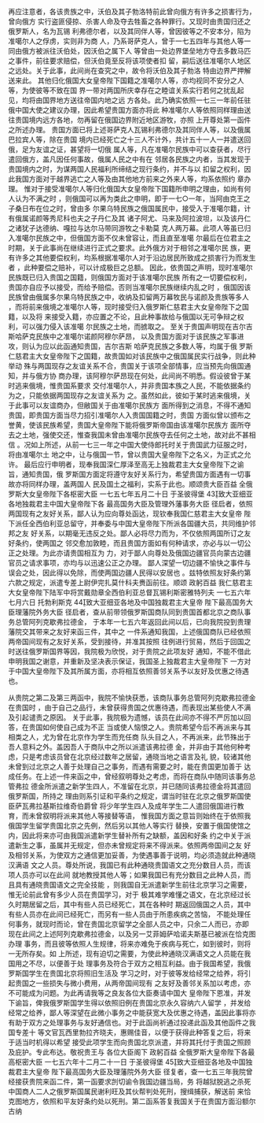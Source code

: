<!-- { "loadSidebar": true } -->
再应注意者，各该贵族之中，沃伯及其子勃洛特前此曾向俄方有许多之损害行为，曾向俄方
实行盗匪侵掠、杀害人命及夺去牲畜之各种罪行。又现时由贵国归还之俄罗斯人，名为瓦锡
利弗德尔者，以及其同伴人等，曾因彼等之不安本分，陷为准噶尔人之俘虏，实则非为商
人，乃系哥萨克人，曾于一七五四年与其他人等一同由俄方被派往沃伯处，因沃伯之属下人
等曾由一处边界堡垒地方夺去多数马匹之事件，前往要求赔偿，但沃伯竟至反将该项使者扣
留，嗣后送往准噶尔人地区之远处。关于此事，此间尚在查究之中，故令将沃伯及其子勃洛
特由边界严押解送来此。
其他归化俄国大女皇帝陛下国籍之准噶尔人等，亦均视同不安分之人等，为使彼等不致在国
界一带对两国所庆幸存在之睦谊关系实行若何之扰乱起见，均将由国界地方送往帝国内地之远
方各处。此乃确实依照一七三一年前任驻俄中国大使之建议办理，因此希望贵国方面亦将此
种准噶尔人等依照同样理由送往贵国境内远方各地，勿再留在俄国边界附近地区游牧，亦照
上开尊处第一函件之所述办理。
贵国方面已将上述哥萨克人瓦锡利弗德尔及其同伴人等，以及俄属巴拉宾人等，除在贵国
境内已经死亡之十三人不计外，共计五十一人一并遣送回俄，足为友谊之证，甚望将一切俄
属人等，凡在准噶尔民族中可以查获者，尽行遣回俄方，盖凡因任何事故，俄属人民之中有在
邻居各民族之内者，当其发现于贵国境内之时，为谋两国人民福利所缔结之现行条约，并不与以
扣留之权利，因此我国方面对于越界逃亡之人等及由其他地方前来之外来人等，均系依照约
章办理。
惟对于接受准噶尔人等归化俄国大女皇帝陛下国籍所申明之理由，如尚有何人认为不满之时
，则俄国可以再为类此之申明，即于一七○一年，当阿由克王之子桑日布在位之时，曾由多
尔果乌特民族之俄国属民中，接受入于准噶尔籍，计有俄属诺颜等秀尼科也夫之子丹仁及其
诸子阿尤、马来及阿拉波坦，以及该丹仁之诸犹子达德纳、嘎拉与达尔马带同游牧之卡勒莫
克人两万幕。此项人等虽已归入准噶尔民族之中，但俄国方面不仅未曾容让，而且直至准噶
尔最后在位君主之时期，关于此事尚在继续进行正式之要求。此外俄方对于相邻之准噶尔民
族，更有许多之其他要偿权利，均系根据准噶尔人对于沿边居民所致成之损害行为而发生者
，此种要偿之赔补，可以计成极巨之总额。
因此，依贵国之声明，现时准噶尔民族既已归入贵国之国籍，则俄国方面对于该准噶尔民族
所有之一切要偿权利，贵国亦自应予以接受，而给予赔偿。否则当准噶尔民族继续内乱之时
，俄国因该民族曾由俄属多尔果乌特民族之中，收纳及扣留两万幕牧民与诺颜及贵族等多人
，而将前来俄境之准噶尔人等，现时接受归入俄罗斯仁慈君主大女皇帝陛下之国籍，以及将
来接受入籍，亦应置之不论，且此种事故给与俄国以无可争辩之权利，可以强力侵入该准噶
尔民族之土地，而掳取之。
至关于贵国声明现在吉尔吉斯哈萨克民族中之准噶尔诺颜阿穆尔萨昂，
以及贵国方面对于该民族之军事进攻，则认为应以此函通知贵国，吉尔吉斯
哈萨克民族之多数人等，均属于俄
罗斯仁慈君主大女皇帝陛下之国籍，故贵国如对该民族中之俄国属民实行战争，则此种举动
殊与两国现存之友谊关系不合，贵国关于该项全部情事，应当预先向俄国通知，并与俄方协
商办理，该阿穆尔萨昂现在何处，此间尚不明悉。假设彼曾于某时逃来俄境，惟贵国系要求
交付准噶尔人，并非贵国本族之人民，不能依据条约为之，只能依据两国现存之友谊关系为
之。虽然如此，彼如于某时逃来俄境，关于此事可以友谊商办，但敝国关于由准噶尔民族方
面所得到之消息，不得不通知贵国，即贵国方面当尽力招引准噶尔人入贵国国籍之时，贵国
方面似曾以颁布之誉黄，使该民族希望，贵国大皇帝陛下能将俄罗斯帝国由该准噶尔民族方
面所夺去之土地，强使交还，惟查我国未曾由准噶尔民族夺去任何之土地，故对此不甚相信
。况如上所述，从前一七三一年之中国大使侍郎托时关于贵国武力征服之时，将由准噶尔土
地之中，让与俄国一节，曾以贵国大皇帝陛下之名义，为正式之允许。
最后应行申明者，现奉我国深仁厚泽至高无上独裁君主大女皇帝陛下之谕旨，通知贵国，俄
罗斯国方面定将遵守友好关系行为，希望贵国方面遇有一切事故亦将同样办理，盖两国人
民及国土之福利，实系于此也。顺颂贵大臣百益
全俄罗斯大女皇帝陛下各枢密大臣
一七五七年五月二十日
于圣彼得堡
43致大亚细亚各地独裁君主中国大皇帝陛下各
最高国务大臣及管理外藩事务大臣
径启者，依照两国现有之友好关系，鄙人认为应向尊处函达，现钦奉我国仁慈君主大女皇帝
陛下派任全西伯利亚总留守，并奉委与中国大皇帝陛下所派各国疆大员，共同维护邻邦之友
好关系，以期毫无违反之处。鄙人必将尽力而为，不仅依照两国所订之友好条约，使两国之
邻交愈加敦睦，而且贵国方面如有何种请求，亦必与以一切公正之处理。为此亦请贵国相互为
力，对于鄙人向尊处及俄国边疆官员向蒙古边疆官员之请求事项，亦均与以迅速公正之办理。
鄙人深望一切边疆不愉快之事件与误会之处，因此得以免除，而使两国边疆人民得以安居也
。兹特依照友好条约第六款之规定，派遣专差上尉伊完扎莫什科夫赉函前往。顺颂
政躬百益
我仁慈君主大女皇帝陛下陆军中将赏戴勋章全西伯利亚总督瓦锡利斯密雅特列夫
一七五六年七月六日
托勃利斯克
44致大亚细亚各地及中国独裁君主大皇帝
陛下最高国务大臣理藩院外务大臣
径启者，查从前带领俄罗斯国商队同到贵国首都北京之商队事务总管阿列克歇弗拉德金，
于本年一七五六年返回此间以后，已向我院投到贵理藩院交其带来之友好来函三件，其中之
一件系通知我国，上述俄国商队已经依照两帝国间现有之友好关系，受到接待，并准其按照
往例进行贸易，然后于回国之时送往俄罗斯国界等因，我院极为欣悦，对于贵院之此项友好
通知，不能不借此申明我国之谢意，并重新及坚决表示保证，我国圣上独裁君主大皇帝陛下
一方对于中国大皇帝陛下及其所属方面，亦将相互依照善邻关系予以友好及优惠之待遇也。

从贵院之第二及第三两函中，我院不愉快获悉，该商队事务总管阿列克歇弗拉德金在贵国时
，由于自己之品行，未曾获得贵国之优惠待遇，而表现出某些使人不满及引起谴责之原因。
关于此事，我院极为遗憾，该员在此间亦不得不严厉加以回答，在贵国如何使自己成为不正
当或使人恼恨之人。贵院希望今后不再派来与其相类之人，尤为曾在北京作为学生而充任商
队头目之人，不再派来，此节殊出于吾人意料之外。盖因吾人于商队中之所以派遣该弗拉德
金，并非由于其他何种考虑，只是考虑该员曾在北京经过数年之居留，通晓当地之语言及礼
貌，较诸其他未曾到过北京之人善于处理自己之事务，而遇有需要之时，能在贵国更加善于
达成任务。在上述一件来函之中，曾经叙明尊处之考虑，而将在商队中随同该事务总管弗拉
德金所派遣之新学生四人，不准留在北京，并已随同该弗拉德金将其遣回俄罗斯国，所持之
理由则系引证和平条约之规定，谓当时驻在北京之俄罗斯国使臣萨瓦弗拉基斯拉维奇伯爵曾
将少年学生四人及成年学生二人遣回俄国进行教育，而未曾叙明将派来其他人等接替等语，
惟我国方面之意旨则始终在于依照我俄国学生留学贵国北京之先例，然后另以其他人等实行
替换，安置于俄国使馆之内，因此将来亦可由我国派遣新学生替补所有之缺额，盖因和好条
约之中关于派遣新生之事，虽属并无规定，但亦未曾规定将来不得派来。依照两帝国间之友
好及相邻关系，为使双方之通信更加妥善，为使遇事善于说明，均必须造就此种通晓汉满语
文之人员。尊处所说，我国已有此种通晓贵国语文之充分数目人员，而该项人员亦可以在此间
就地教授其他人等；如果我国已有充分数目之此种人员，而且具有通晓贵国语文之完全技能
，则我国自无派遣新学生前往北京学习之需要，惟无论前此曾有多少人员在贵国学习，对于
极其难学难懂之语文，在北京经过长久时期居留之后，其中有些人员已经死亡，其在各种时
期返回俄国之人员，其中有些人员亦在此间已经死亡，而另有一些人员由于所患疾病之苦恼，
不能处理任何事务，就现时而论，曾在贵国北京留学之全部人员之中，只余二人而已，亦即
现在此间之上述阿列克歇弗拉德金，以及另一艾菲姆萨哈诺夫斯基已被派在恰克图办理
事务，而且彼等依照人生规律，将来亦难免于疾病与死亡，如到彼时，则将一无所存矣。如
上所述，现有迫切之需要，为使此种通晓汉满语文之人员能在我国用之不尽，以便善于处
理事务及符合于双方之相互利益。由于我国希望，我俄罗斯国学生在贵国北京将照旧生活及
学习之时，对于彼等发给经常之给养，将引起贵国之一些损失与微小费用，从两帝国间现有
之友好及善邻关系加以考虑，亦不可能成为问题。为此再请我等之良友各位大臣奏请中国大
皇帝陛下恩准，并发下谕旨，俾我俄罗斯国学生得以依照旧例在贵国北京永久容纳六人留学
，并发给经常之给养，鄙人等深望在此微小事务之中能获宽大及优惠之待遇，盖因此事将亦
有助于双方之处理事务与友好通信也。对于此函尚祈通过投递此函及其他函件之我国专差十
等文官瓦西里勃拉齐晓夫，惠赐佳音，以便于获得此种答复之后，将来于适当时机得以希望
接受此项学生而向贵国北京派遣，并将其托付于贵国之照顾及庇护。专此布达。敬祝贵王与
各位大臣阁下
政躬百益
全俄罗斯大皇帝陛下各最高枢密大臣
一七五六年十二月二十一日
于圣彼得堡
45致大亚细亚各地及中国独裁君主大皇帝
陛下最高国务大臣及理藩院外务大臣
径复者，查一七五三年我院曾经接获贵院来函二件，第一函要求剀切谕令我国边疆当局，务
将越狱脱逃之杀死中国商人二人之俄罗斯国属民谢利旺及其伙帮判处死刑，搜缉捕获，解送前
来恰克图地方，依照和平友好条约处以死刑。第二函系答复我国关于在贵国方面沿额尔古纳
